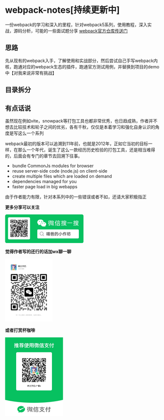 # webpack-notes[持续更新中]

一份webpack的学习和深入的里程，针对webpack5系列，使用教程，深入实战，源码分析，可能的一些面试题分享
[webpack官方仓库传送门](https://github.com/webpack/webpack)

## 思路

先从现有的webpack入手，了解使用和实战部分，然后尝试自己手写webpack内核，跑通对应的webpack生态的插件，跑通官方测试用例，并替换到项目的demo中【对我来说非常有挑战】

## 目录拆分



## 有点话说

虽然现在例如vite，snowpack等打包工具也都非常优秀，也日趋成熟，作者并不想去比较技术和轮子之间的优劣，各有千秋，仅仅是本着学习和强化自身认识的角度是写这么一个系列


webpack最初的版本可以追溯到11年前，也就是2012年，正如它当初的目标一样，在那么一个年代，诞生了这么一款经历历史检验的打包工具，还是相当难得的，后面会有专门的章节去回溯下往事。

- bundle CommonJs modules for browser
- reuse server-side code (node.js) on client-side
- create multiple files which are loaded on demand
- dependencies managed for you
- faster page load in big webapps

由于作者能力有限，针对本系列中的一些错误或者不如，还请大家积极指正

**更多分享可以关注**

<img src="https://raw.githubusercontent.com/nalantianyi/my-pics-base/master/202307251603062.jpg" alt="" style="zoom:25%;" />

**觉得作者写的还行的话加wx聊一聊**

<img src="https://raw.githubusercontent.com/nalantianyi/my-pics-base/master/202307251602453.jpg" alt="3171690254350_.pic" style="zoom:20%;" />

**或者打赏杯咖啡**

<img src="https://raw.githubusercontent.com/nalantianyi/my-pics-base/master/202307251603949.jpg" alt="3161690254349_.pic" style="zoom:25%;" />